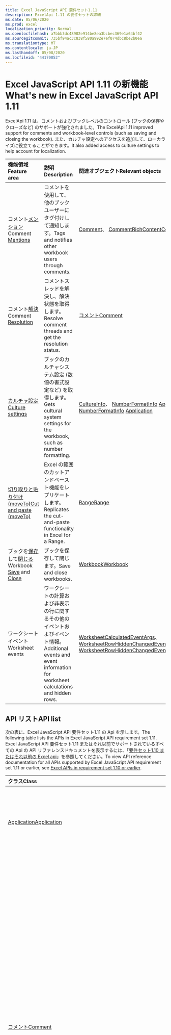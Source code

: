 ```yaml
---
title: Excel JavaScript API 要件セット1.11
description: ExcelApi 1.11 の要件セットの詳細
ms.date: 05/06/2020
ms.prod: excel
localization_priority: Normal
ms.openlocfilehash: a7bbb3dc48902e914be8ea3bcbec369e1a64bf42
ms.sourcegitcommit: 735bf94ac3c838f580a992e7ef074dbc8be2b0ea
ms.translationtype: MT
ms.contentlocale: ja-JP
ms.lasthandoff: 05/08/2020
ms.locfileid: "44170852"
---
```

# <a name="whats-new-in-excel-javascript-api-111"></a><span data-ttu-id="115b6-103">Excel JavaScript API 1.11 の新機能</span><span class="sxs-lookup"><span data-stu-id="115b6-103">What's new in Excel JavaScript API 1.11</span></span>

<span data-ttu-id="115b6-104">ExcelApi 1.11 は、コメントおよびブックレベルのコントロール (ブックの保存やクローズなど) のサポートが強化されました。</span><span class="sxs-lookup"><span data-stu-id="115b6-104">The ExcelApi 1.11 improved support for comments and workbook-level controls (such as saving and closing the workbook).</span></span> <span data-ttu-id="115b6-105">また、カルチャ設定へのアクセスを追加して、ローカライズに役立てることができます。</span><span class="sxs-lookup"><span data-stu-id="115b6-105">It also added access to culture settings to help account for localization.</span></span>

| <span data-ttu-id="115b6-106">機能領域</span><span class="sxs-lookup"><span data-stu-id="115b6-106">Feature area</span></span> | <span data-ttu-id="115b6-107">説明</span><span class="sxs-lookup"><span data-stu-id="115b6-107">Description</span></span> | <span data-ttu-id="115b6-108">関連オブジェクト</span><span class="sxs-lookup"><span data-stu-id="115b6-108">Relevant objects</span></span> |
|:--- |:--- |:--- |
| <span data-ttu-id="115b6-109">コメント[メンション](../../excel/excel-add-ins-comments.md#mentions)</span><span class="sxs-lookup"><span data-stu-id="115b6-109">Comment [Mentions](../../excel/excel-add-ins-comments.md#mentions)</span></span> |<span data-ttu-id="115b6-110">コメントを使用して、他のブックユーザーにタグ付けして通知します。</span><span class="sxs-lookup"><span data-stu-id="115b6-110">Tags and notifies other workbook users through comments.</span></span> | <span data-ttu-id="115b6-111">[Comment](/javascript/api/excel/excel.comment)、 [CommentRichContent](/javascript/api/excel/excel.commentrichcontent)</span><span class="sxs-lookup"><span data-stu-id="115b6-111">[Comment](/javascript/api/excel/excel.comment), [CommentRichContent](/javascript/api/excel/excel.commentrichcontent)</span></span> |
| <span data-ttu-id="115b6-112">コメント[解決](../../excel/excel-add-ins-comments.md#resolve-comment-threads)</span><span class="sxs-lookup"><span data-stu-id="115b6-112">Comment [Resolution](../../excel/excel-add-ins-comments.md#resolve-comment-threads)</span></span> | <span data-ttu-id="115b6-113">コメントスレッドを解決し、解決状態を取得します。</span><span class="sxs-lookup"><span data-stu-id="115b6-113">Resolve comment threads and get the resolution status.</span></span> | [<span data-ttu-id="115b6-114">コメント</span><span class="sxs-lookup"><span data-stu-id="115b6-114">Comment</span></span>](/javascript/api/excel/excel.comment) |
| [<span data-ttu-id="115b6-115">カルチャ設定</span><span class="sxs-lookup"><span data-stu-id="115b6-115">Culture settings</span></span>](../../excel/excel-add-ins-workbooks.md#access-application-culture-settings) | <span data-ttu-id="115b6-116">ブックのカルチャシステム設定 (数値の書式設定など) を取得します。</span><span class="sxs-lookup"><span data-stu-id="115b6-116">Gets cultural system settings for the workbook, such as number formatting.</span></span> | <span data-ttu-id="115b6-117">[CultureInfo](/javascript/api/excel/excel.cultureinfo)、 [NumberFormatInfo](/javascript/api/excel/excel.numberformatinfo) [Application](/javascript/api/excel/excel.application)</span><span class="sxs-lookup"><span data-stu-id="115b6-117">[CultureInfo](/javascript/api/excel/excel.cultureinfo), [NumberFormatInfo](/javascript/api/excel/excel.numberformatinfo) [Application](/javascript/api/excel/excel.application)</span></span> |
| [<span data-ttu-id="115b6-118">切り取りと貼り付け (moveTo)</span><span class="sxs-lookup"><span data-stu-id="115b6-118">Cut and paste (moveTo)</span></span>](../../excel/excel-add-ins-ranges-advanced.md#cut-copy-and-paste) | <span data-ttu-id="115b6-119">Excel の範囲のカットアンドペースト機能をレプリケートします。</span><span class="sxs-lookup"><span data-stu-id="115b6-119">Replicates the cut-and-paste functionality in Excel for a Range.</span></span> | [<span data-ttu-id="115b6-120">Range</span><span class="sxs-lookup"><span data-stu-id="115b6-120">Range</span></span>](/javascript/api/excel/excel.range) |
| <span data-ttu-id="115b6-121">ブックを[保存](../../excel/excel-add-ins-workbooks.md#save-the-workbook)して[閉じる](../../excel/excel-add-ins-workbooks.md#close-the-workbook)</span><span class="sxs-lookup"><span data-stu-id="115b6-121">Workbook [Save](../../excel/excel-add-ins-workbooks.md#save-the-workbook) and [Close](../../excel/excel-add-ins-workbooks.md#close-the-workbook)</span></span> | <span data-ttu-id="115b6-122">ブックを保存して閉じます。</span><span class="sxs-lookup"><span data-stu-id="115b6-122">Save and close workbooks.</span></span> | [<span data-ttu-id="115b6-123">Workbook</span><span class="sxs-lookup"><span data-stu-id="115b6-123">Workbook</span></span>](/javascript/api/excel/excel.workbook) |
| <span data-ttu-id="115b6-124">ワークシートイベント</span><span class="sxs-lookup"><span data-stu-id="115b6-124">Worksheet events</span></span> | <span data-ttu-id="115b6-125">ワークシートの計算および非表示の行に関するその他のイベントおよびイベント情報。</span><span class="sxs-lookup"><span data-stu-id="115b6-125">Additional events and event information for worksheet calculations and hidden rows.</span></span> | <span data-ttu-id="115b6-126">[WorksheetCalculatedEventArgs](/javascript/api/excel/excel.worksheetcalculatedeventargs)、 [WorksheetRowHiddenChangedEventArgs](/javascript/api/excel/excel.worksheetrowhiddenchangedeventargs)</span><span class="sxs-lookup"><span data-stu-id="115b6-126">[WorksheetCalculatedEventArgs](/javascript/api/excel/excel.worksheetcalculatedeventargs), [WorksheetRowHiddenChangedEventArgs](/javascript/api/excel/excel.worksheetrowhiddenchangedeventargs)</span></span> |

## <a name="api-list"></a><span data-ttu-id="115b6-127">API リスト</span><span class="sxs-lookup"><span data-stu-id="115b6-127">API list</span></span>

<span data-ttu-id="115b6-128">次の表に、Excel JavaScript API 要件セット1.11 の Api を示します。</span><span class="sxs-lookup"><span data-stu-id="115b6-128">The following table lists the APIs in Excel JavaScript API requirement set 1.11.</span></span> <span data-ttu-id="115b6-129">Excel JavaScript API 要件セット1.11 またはそれ以前でサポートされているすべての Api の API リファレンスドキュメントを表示するには、「[要件セット1.10 またはそれ以前の Excel api](/javascript/api/excel?view=excel-js-1.11)」を参照してください。</span><span class="sxs-lookup"><span data-stu-id="115b6-129">To view API reference documentation for all APIs supported by Excel JavaScript API requirement set 1.11 or earlier, see [Excel APIs in requirement set 1.10 or earlier](/javascript/api/excel?view=excel-js-1.11).</span></span>

| <span data-ttu-id="115b6-130">クラス</span><span class="sxs-lookup"><span data-stu-id="115b6-130">Class</span></span> | <span data-ttu-id="115b6-131">フィールド</span><span class="sxs-lookup"><span data-stu-id="115b6-131">Fields</span></span> | <span data-ttu-id="115b6-132">説明</span><span class="sxs-lookup"><span data-stu-id="115b6-132">Description</span></span> |
|:---|:---|:---|
|[<span data-ttu-id="115b6-133">Application</span><span class="sxs-lookup"><span data-stu-id="115b6-133">Application</span></span>](/javascript/api/excel/excel.application)|[<span data-ttu-id="115b6-134">cultureInfo</span><span class="sxs-lookup"><span data-stu-id="115b6-134">cultureInfo</span></span>](/javascript/api/excel/excel.application#cultureinfo)|<span data-ttu-id="115b6-135">現在のシステムのカルチャ設定に基づく情報を提供します。</span><span class="sxs-lookup"><span data-stu-id="115b6-135">Provides information based on current system culture settings.</span></span> <span data-ttu-id="115b6-136">これには、カルチャ名、数値形式、およびその他のカルチャに依存する設定が含まれます。</span><span class="sxs-lookup"><span data-stu-id="115b6-136">This includes the culture names, number formatting, and other culturally dependent settings.</span></span>|
||[<span data-ttu-id="115b6-137">decimalSeparator</span><span class="sxs-lookup"><span data-stu-id="115b6-137">decimalSeparator</span></span>](/javascript/api/excel/excel.application#decimalseparator)|<span data-ttu-id="115b6-138">数値の小数点の記号として使用される文字列を取得します。</span><span class="sxs-lookup"><span data-stu-id="115b6-138">Gets the string used as the decimal separator for numeric values.</span></span> <span data-ttu-id="115b6-139">これは、Excel のローカル設定に基づいています。</span><span class="sxs-lookup"><span data-stu-id="115b6-139">This is based on Excel's local settings.</span></span>|
||[<span data-ttu-id="115b6-140">thousandsSeparator</span><span class="sxs-lookup"><span data-stu-id="115b6-140">thousandsSeparator</span></span>](/javascript/api/excel/excel.application#thousandsseparator)|<span data-ttu-id="115b6-141">数値の小数点の左側にある数字のグループを区切るために使用される文字列を取得します。</span><span class="sxs-lookup"><span data-stu-id="115b6-141">Gets the string used to separate groups of digits to the left of the decimal for numeric values.</span></span> <span data-ttu-id="115b6-142">これは、Excel のローカル設定に基づいています。</span><span class="sxs-lookup"><span data-stu-id="115b6-142">This is based on Excel's local settings.</span></span>|
||[<span data-ttu-id="115b6-143">useSystemSeparators</span><span class="sxs-lookup"><span data-stu-id="115b6-143">useSystemSeparators</span></span>](/javascript/api/excel/excel.application#usesystemseparators)|<span data-ttu-id="115b6-144">Excel のシステム区切り記号を有効にするかどうかを指定します。</span><span class="sxs-lookup"><span data-stu-id="115b6-144">Specifies if the system separators of Excel are enabled.</span></span>|
|[<span data-ttu-id="115b6-145">コメント</span><span class="sxs-lookup"><span data-stu-id="115b6-145">Comment</span></span>](/javascript/api/excel/excel.comment)|[<span data-ttu-id="115b6-146">mentions</span><span class="sxs-lookup"><span data-stu-id="115b6-146">mentions</span></span>](/javascript/api/excel/excel.comment#mentions)|<span data-ttu-id="115b6-147">コメントに記載されているエンティティ (ユーザーなど) を取得します。</span><span class="sxs-lookup"><span data-stu-id="115b6-147">Gets the entities (e.g., people) that are mentioned in comments.</span></span>|
||[<span data-ttu-id="115b6-148">richContent</span><span class="sxs-lookup"><span data-stu-id="115b6-148">richContent</span></span>](/javascript/api/excel/excel.comment#richcontent)|<span data-ttu-id="115b6-149">リッチコメントの内容 (コメント内のメンションなど) を取得します。</span><span class="sxs-lookup"><span data-stu-id="115b6-149">Gets the rich comment content (e.g., mentions in comments).</span></span> <span data-ttu-id="115b6-150">この文字列は、エンドユーザーに表示されることを意図したものではありません。</span><span class="sxs-lookup"><span data-stu-id="115b6-150">This string is not meant to be displayed to end-users.</span></span> <span data-ttu-id="115b6-151">アドインでは、リッチコメントコンテンツを解析するためにのみ使用する必要があります。</span><span class="sxs-lookup"><span data-stu-id="115b6-151">Your add-in should only use this to parse rich comment content.</span></span>|
||[<span data-ttu-id="115b6-152">解析</span><span class="sxs-lookup"><span data-stu-id="115b6-152">resolved</span></span>](/javascript/api/excel/excel.comment#resolved)|<span data-ttu-id="115b6-153">コメントスレッドの状態。</span><span class="sxs-lookup"><span data-stu-id="115b6-153">The comment thread status.</span></span> <span data-ttu-id="115b6-154">値 "true" は、コメントスレッドが解決されることを意味します。</span><span class="sxs-lookup"><span data-stu-id="115b6-154">A value of "true" means the comment thread is resolved.</span></span>|
||[<span data-ttu-id="115b6-155">updateMentions (contentWithMentions ション: CommentRichContent)</span><span class="sxs-lookup"><span data-stu-id="115b6-155">updateMentions(contentWithMentions: Excel.CommentRichContent)</span></span>](/javascript/api/excel/excel.comment#updatementions-contentwithmentions-)|<span data-ttu-id="115b6-156">特別に書式設定された文字列とメンションの一覧を使用して、コメントの内容を更新します。</span><span class="sxs-lookup"><span data-stu-id="115b6-156">Updates the comment content with a specially formatted string and a list of mentions.</span></span>|
|[<span data-ttu-id="115b6-157">CommentCollection</span><span class="sxs-lookup"><span data-stu-id="115b6-157">CommentCollection</span></span>](/javascript/api/excel/excel.commentcollection)|[<span data-ttu-id="115b6-158">add (cellAddress: Range \| string, Content: CommentRichContent \| string, contenttype?: Excel)</span><span class="sxs-lookup"><span data-stu-id="115b6-158">add(cellAddress: Range \| string, content: CommentRichContent \| string, contentType?: Excel.ContentType)</span></span>](/javascript/api/excel/excel.commentcollection#add-celladdress--content--contenttype-)|<span data-ttu-id="115b6-159">指定したセルで、指定した内容の新しいコメントを作成します。</span><span class="sxs-lookup"><span data-stu-id="115b6-159">Creates a new comment with the given content on the given cell.</span></span> <span data-ttu-id="115b6-160">指定`InvalidArgument`した範囲が1つのセルより大きい場合は、エラーがスローされます。</span><span class="sxs-lookup"><span data-stu-id="115b6-160">An `InvalidArgument` error is thrown if the provided range is larger than one cell.</span></span>|
|[<span data-ttu-id="115b6-161">コメントについて</span><span class="sxs-lookup"><span data-stu-id="115b6-161">CommentMention</span></span>](/javascript/api/excel/excel.commentmention)|[<span data-ttu-id="115b6-162">email</span><span class="sxs-lookup"><span data-stu-id="115b6-162">email</span></span>](/javascript/api/excel/excel.commentmention#email)|<span data-ttu-id="115b6-163">コメントに記載されているエンティティの電子メールアドレス。</span><span class="sxs-lookup"><span data-stu-id="115b6-163">The email address of the entity that is mentioned in comment.</span></span>|
||[<span data-ttu-id="115b6-164">id</span><span class="sxs-lookup"><span data-stu-id="115b6-164">id</span></span>](/javascript/api/excel/excel.commentmention#id)|<span data-ttu-id="115b6-165">エンティティの id。</span><span class="sxs-lookup"><span data-stu-id="115b6-165">The id of the entity.</span></span> <span data-ttu-id="115b6-166">Id は、のいずれかの id `CommentRichContent.richContent`と一致します。</span><span class="sxs-lookup"><span data-stu-id="115b6-166">The id matches one of the ids in `CommentRichContent.richContent`.</span></span>|
||[<span data-ttu-id="115b6-167">name</span><span class="sxs-lookup"><span data-stu-id="115b6-167">name</span></span>](/javascript/api/excel/excel.commentmention#name)|<span data-ttu-id="115b6-168">Comment で言及されているエンティティの名前。</span><span class="sxs-lookup"><span data-stu-id="115b6-168">The name of the entity that is mentioned in comment.</span></span>|
|[<span data-ttu-id="115b6-169">CommentReply</span><span class="sxs-lookup"><span data-stu-id="115b6-169">CommentReply</span></span>](/javascript/api/excel/excel.commentreply)|[<span data-ttu-id="115b6-170">mentions</span><span class="sxs-lookup"><span data-stu-id="115b6-170">mentions</span></span>](/javascript/api/excel/excel.commentreply#mentions)|<span data-ttu-id="115b6-171">コメントに記載されているエンティティ (ユーザーなど)。</span><span class="sxs-lookup"><span data-stu-id="115b6-171">The entities (e.g., people) that are mentioned in comments.</span></span>|
||[<span data-ttu-id="115b6-172">解析</span><span class="sxs-lookup"><span data-stu-id="115b6-172">resolved</span></span>](/javascript/api/excel/excel.commentreply#resolved)|<span data-ttu-id="115b6-173">コメントの返信状態。</span><span class="sxs-lookup"><span data-stu-id="115b6-173">The comment reply status.</span></span> <span data-ttu-id="115b6-174">値 "true" は、応答が解決された状態であることを意味します。</span><span class="sxs-lookup"><span data-stu-id="115b6-174">A value of "true" means the reply is in the resolved state.</span></span>|
||[<span data-ttu-id="115b6-175">richContent</span><span class="sxs-lookup"><span data-stu-id="115b6-175">richContent</span></span>](/javascript/api/excel/excel.commentreply#richcontent)|<span data-ttu-id="115b6-176">リッチコメントの内容 (コメント内のメンションなど)。</span><span class="sxs-lookup"><span data-stu-id="115b6-176">The rich comment content (e.g., mentions in comments).</span></span> <span data-ttu-id="115b6-177">この文字列は、エンドユーザーに表示されることを意図したものではありません。</span><span class="sxs-lookup"><span data-stu-id="115b6-177">This string is not meant to be displayed to end-users.</span></span> <span data-ttu-id="115b6-178">アドインでは、リッチコメントコンテンツを解析するためにのみ使用する必要があります。</span><span class="sxs-lookup"><span data-stu-id="115b6-178">Your add-in should only use this to parse rich comment content.</span></span>|
||[<span data-ttu-id="115b6-179">updateMentions (contentWithMentions ション: CommentRichContent)</span><span class="sxs-lookup"><span data-stu-id="115b6-179">updateMentions(contentWithMentions: Excel.CommentRichContent)</span></span>](/javascript/api/excel/excel.commentreply#updatementions-contentwithmentions-)|<span data-ttu-id="115b6-180">特別に書式設定された文字列とメンションの一覧を使用して、コメントの内容を更新します。</span><span class="sxs-lookup"><span data-stu-id="115b6-180">Updates the comment content with a specially formatted string and a list of mentions.</span></span>|
|[<span data-ttu-id="115b6-181">CommentReplyCollection</span><span class="sxs-lookup"><span data-stu-id="115b6-181">CommentReplyCollection</span></span>](/javascript/api/excel/excel.commentreplycollection)|[<span data-ttu-id="115b6-182">add (content: CommentRichContent \| String, contenttype?: Excel)</span><span class="sxs-lookup"><span data-stu-id="115b6-182">add(content: CommentRichContent \| string, contentType?: Excel.ContentType)</span></span>](/javascript/api/excel/excel.commentreplycollection#add-content--contenttype-)|<span data-ttu-id="115b6-183">コメントのコメント返信を作成します。</span><span class="sxs-lookup"><span data-stu-id="115b6-183">Creates a comment reply for comment.</span></span>|
|[<span data-ttu-id="115b6-184">CommentRichContent</span><span class="sxs-lookup"><span data-stu-id="115b6-184">CommentRichContent</span></span>](/javascript/api/excel/excel.commentrichcontent)|[<span data-ttu-id="115b6-185">mentions</span><span class="sxs-lookup"><span data-stu-id="115b6-185">mentions</span></span>](/javascript/api/excel/excel.commentrichcontent#mentions)|<span data-ttu-id="115b6-186">コメント内で言及されているすべてのエンティティ (人物など) を含む配列。</span><span class="sxs-lookup"><span data-stu-id="115b6-186">An array containing all the entities (e.g., people) mentioned within the comment.</span></span>|
||[<span data-ttu-id="115b6-187">richContent</span><span class="sxs-lookup"><span data-stu-id="115b6-187">richContent</span></span>](/javascript/api/excel/excel.commentrichcontent#richcontent)|<span data-ttu-id="115b6-188">コメントのリッチコンテンツを指定します (たとえば、メンションを含むコメントコンテンツ、最初に説明したエンティティの id 属性は0、2番目に指定したエンティティの id 属性は1です)。</span><span class="sxs-lookup"><span data-stu-id="115b6-188">Specifies the rich content of the comment (e.g., comment content with mentions, the first mentioned entity has an id attribute of 0, and the second mentioned entity has an id attribute of 1.</span></span>|
|[<span data-ttu-id="115b6-189">CultureInfo</span><span class="sxs-lookup"><span data-stu-id="115b6-189">CultureInfo</span></span>](/javascript/api/excel/excel.cultureinfo)|[<span data-ttu-id="115b6-190">name</span><span class="sxs-lookup"><span data-stu-id="115b6-190">name</span></span>](/javascript/api/excel/excel.cultureinfo#name)|<span data-ttu-id="115b6-191">カルチャ名を languagecode2-country/regioncode2 の形式で取得します (例: "zh-cn-cn" または "en-us")。</span><span class="sxs-lookup"><span data-stu-id="115b6-191">Gets the culture name in the format languagecode2-country/regioncode2 (e.g., "zh-cn" or "en-us").</span></span> <span data-ttu-id="115b6-192">これは、現在のシステム設定に基づいています。</span><span class="sxs-lookup"><span data-stu-id="115b6-192">This is based on current system settings.</span></span>|
||[<span data-ttu-id="115b6-193">numberFormat</span><span class="sxs-lookup"><span data-stu-id="115b6-193">numberFormat</span></span>](/javascript/api/excel/excel.cultureinfo#numberformat)|<span data-ttu-id="115b6-194">数字を表示するためのカルチャに適した形式を定義します。</span><span class="sxs-lookup"><span data-stu-id="115b6-194">Defines the culturally appropriate format of displaying numbers.</span></span> <span data-ttu-id="115b6-195">これは、現在のシステムのカルチャ設定に基づいています。</span><span class="sxs-lookup"><span data-stu-id="115b6-195">This is based on current system culture settings.</span></span>|
|[<span data-ttu-id="115b6-196">NumberFormatInfo</span><span class="sxs-lookup"><span data-stu-id="115b6-196">NumberFormatInfo</span></span>](/javascript/api/excel/excel.numberformatinfo)|[<span data-ttu-id="115b6-197">numberDecimalSeparator</span><span class="sxs-lookup"><span data-stu-id="115b6-197">numberDecimalSeparator</span></span>](/javascript/api/excel/excel.numberformatinfo#numberdecimalseparator)|<span data-ttu-id="115b6-198">数値の小数点の記号として使用される文字列を取得します。</span><span class="sxs-lookup"><span data-stu-id="115b6-198">Gets the string used as the decimal separator for numeric values.</span></span> <span data-ttu-id="115b6-199">これは、現在のシステム設定に基づいています。</span><span class="sxs-lookup"><span data-stu-id="115b6-199">This is based on current system settings.</span></span>|
||[<span data-ttu-id="115b6-200">番号 Groupseparator</span><span class="sxs-lookup"><span data-stu-id="115b6-200">numberGroupSeparator</span></span>](/javascript/api/excel/excel.numberformatinfo#numbergroupseparator)|<span data-ttu-id="115b6-201">数値の小数点の左側にある数字のグループを区切るために使用される文字列を取得します。</span><span class="sxs-lookup"><span data-stu-id="115b6-201">Gets the string used to separate groups of digits to the left of the decimal for numeric values.</span></span> <span data-ttu-id="115b6-202">これは、現在のシステム設定に基づいています。</span><span class="sxs-lookup"><span data-stu-id="115b6-202">This is based on current system settings.</span></span>|
|[<span data-ttu-id="115b6-203">Range</span><span class="sxs-lookup"><span data-stu-id="115b6-203">Range</span></span>](/javascript/api/excel/excel.range)|[<span data-ttu-id="115b6-204">moveTo (destinationRange: Range \| string)</span><span class="sxs-lookup"><span data-stu-id="115b6-204">moveTo(destinationRange: Range \| string)</span></span>](/javascript/api/excel/excel.range#moveto-destinationrange-)|<span data-ttu-id="115b6-205">セルの値、書式設定、および数式を現在の範囲から移動先の範囲に移動し、そのセルの古い情報を置き換えます。</span><span class="sxs-lookup"><span data-stu-id="115b6-205">Moves cell values, formatting, and formulas from current range to the destination range, replacing the old information in those cells.</span></span>|
|[<span data-ttu-id="115b6-206">範囲の形式</span><span class="sxs-lookup"><span data-stu-id="115b6-206">RangeFormat</span></span>](/javascript/api/excel/excel.rangeformat)|[<span data-ttu-id="115b6-207">adjustIndent (金額: 数値)</span><span class="sxs-lookup"><span data-stu-id="115b6-207">adjustIndent(amount: number)</span></span>](/javascript/api/excel/excel.rangeformat#adjustindent-amount-)|<span data-ttu-id="115b6-208">範囲の書式のインデントを調整します。</span><span class="sxs-lookup"><span data-stu-id="115b6-208">Adjusts the indentation of the range formatting.</span></span> <span data-ttu-id="115b6-209">[インデント] の値の範囲は 0 ~ 250 で、文字単位です。</span><span class="sxs-lookup"><span data-stu-id="115b6-209">The indent value ranges from 0 to 250 and is measured in characters.</span></span>|
|[<span data-ttu-id="115b6-210">ブック</span><span class="sxs-lookup"><span data-stu-id="115b6-210">Workbook</span></span>](/javascript/api/excel/excel.workbook)|[<span data-ttu-id="115b6-211">close(closeBehavior?: Excel.CloseBehavior)</span><span class="sxs-lookup"><span data-stu-id="115b6-211">close(closeBehavior?: Excel.CloseBehavior)</span></span>](/javascript/api/excel/excel.workbook#close-closebehavior-)|<span data-ttu-id="115b6-212">現在のブックを閉じます。</span><span class="sxs-lookup"><span data-stu-id="115b6-212">Close current workbook.</span></span>|
||[<span data-ttu-id="115b6-213">save(saveBehavior?: Excel.SaveBehavior)</span><span class="sxs-lookup"><span data-stu-id="115b6-213">save(saveBehavior?: Excel.SaveBehavior)</span></span>](/javascript/api/excel/excel.workbook#save-savebehavior-)|<span data-ttu-id="115b6-214">現在のブックを保存します。</span><span class="sxs-lookup"><span data-stu-id="115b6-214">Save current workbook.</span></span>|
|[<span data-ttu-id="115b6-215">ワークシート</span><span class="sxs-lookup"><span data-stu-id="115b6-215">Worksheet</span></span>](/javascript/api/excel/excel.worksheet)|[<span data-ttu-id="115b6-216">onRowHiddenChanged</span><span class="sxs-lookup"><span data-stu-id="115b6-216">onRowHiddenChanged</span></span>](/javascript/api/excel/excel.worksheet#onrowhiddenchanged)|<span data-ttu-id="115b6-217">特定のワークシートで、1つまたは複数の行の非表示の状態が変更されたときに発生します。</span><span class="sxs-lookup"><span data-stu-id="115b6-217">Occurs when the hidden state of one or more rows has changed on a specific worksheet.</span></span>|
|[<span data-ttu-id="115b6-218">WorksheetCalculatedEventArgs</span><span class="sxs-lookup"><span data-stu-id="115b6-218">WorksheetCalculatedEventArgs</span></span>](/javascript/api/excel/excel.worksheetcalculatedeventargs)|[<span data-ttu-id="115b6-219">address</span><span class="sxs-lookup"><span data-stu-id="115b6-219">address</span></span>](/javascript/api/excel/excel.worksheetcalculatedeventargs#address)|<span data-ttu-id="115b6-220">計算を完了した範囲のアドレス。</span><span class="sxs-lookup"><span data-stu-id="115b6-220">The address of the range that completed calculation.</span></span>|
|[<span data-ttu-id="115b6-221">WorksheetCollection</span><span class="sxs-lookup"><span data-stu-id="115b6-221">WorksheetCollection</span></span>](/javascript/api/excel/excel.worksheetcollection)|[<span data-ttu-id="115b6-222">onRowHiddenChanged</span><span class="sxs-lookup"><span data-stu-id="115b6-222">onRowHiddenChanged</span></span>](/javascript/api/excel/excel.worksheetcollection#onrowhiddenchanged)|<span data-ttu-id="115b6-223">特定のワークシートで、1つまたは複数の行の非表示の状態が変更されたときに発生します。</span><span class="sxs-lookup"><span data-stu-id="115b6-223">Occurs when the hidden state of one or more rows has changed on a specific worksheet.</span></span>|
|[<span data-ttu-id="115b6-224">WorksheetRowHiddenChangedEventArgs</span><span class="sxs-lookup"><span data-stu-id="115b6-224">WorksheetRowHiddenChangedEventArgs</span></span>](/javascript/api/excel/excel.worksheetrowhiddenchangedeventargs)|[<span data-ttu-id="115b6-225">address</span><span class="sxs-lookup"><span data-stu-id="115b6-225">address</span></span>](/javascript/api/excel/excel.worksheetrowhiddenchangedeventargs#address)|<span data-ttu-id="115b6-226">特定のワークシートで変更されたエリアを表す範囲のアドレスを取得します。</span><span class="sxs-lookup"><span data-stu-id="115b6-226">Gets the range address that represents the changed area of a specific worksheet.</span></span>|
||[<span data-ttu-id="115b6-227">changeType</span><span class="sxs-lookup"><span data-stu-id="115b6-227">changeType</span></span>](/javascript/api/excel/excel.worksheetrowhiddenchangedeventargs#changetype)|<span data-ttu-id="115b6-228">イベントがトリガーされた方法を表す変更の種類を取得します。</span><span class="sxs-lookup"><span data-stu-id="115b6-228">Gets the type of change that represents how the event was triggered.</span></span> <span data-ttu-id="115b6-229">詳細は「`Excel.RowHiddenChangeType`」をご覧ください。</span><span class="sxs-lookup"><span data-stu-id="115b6-229">See `Excel.RowHiddenChangeType` for details.</span></span>|
||[<span data-ttu-id="115b6-230">source</span><span class="sxs-lookup"><span data-stu-id="115b6-230">source</span></span>](/javascript/api/excel/excel.worksheetrowhiddenchangedeventargs#source)|<span data-ttu-id="115b6-231">イベントのソースを取得します。</span><span class="sxs-lookup"><span data-stu-id="115b6-231">Gets the source of the event.</span></span> <span data-ttu-id="115b6-232">詳細については、Excel.EventSource をご覧ください。</span><span class="sxs-lookup"><span data-stu-id="115b6-232">See Excel.EventSource for details.</span></span>|
||[<span data-ttu-id="115b6-233">type</span><span class="sxs-lookup"><span data-stu-id="115b6-233">type</span></span>](/javascript/api/excel/excel.worksheetrowhiddenchangedeventargs#type)|<span data-ttu-id="115b6-234">イベントの種類を取得します。</span><span class="sxs-lookup"><span data-stu-id="115b6-234">Gets the type of the event.</span></span> <span data-ttu-id="115b6-235">詳細については、Excel.EventType をご覧ください。</span><span class="sxs-lookup"><span data-stu-id="115b6-235">See Excel.EventType for details.</span></span>|
||[<span data-ttu-id="115b6-236">worksheetId</span><span class="sxs-lookup"><span data-stu-id="115b6-236">worksheetId</span></span>](/javascript/api/excel/excel.worksheetrowhiddenchangedeventargs#worksheetid)|<span data-ttu-id="115b6-237">データが変更されたワークシートの ID を取得します。</span><span class="sxs-lookup"><span data-stu-id="115b6-237">Gets the id of the worksheet in which the data changed.</span></span>|

## <a name="see-also"></a><span data-ttu-id="115b6-238">関連項目</span><span class="sxs-lookup"><span data-stu-id="115b6-238">See also</span></span>

- [<span data-ttu-id="115b6-239">Excel JavaScript API リファレンス ドキュメント</span><span class="sxs-lookup"><span data-stu-id="115b6-239">Excel JavaScript API Reference Documentation</span></span>](/javascript/api/excel?view=excel-js-1.11)
- [<span data-ttu-id="115b6-240">Excel JavaScript API の要件セット</span><span class="sxs-lookup"><span data-stu-id="115b6-240">Excel JavaScript API requirement sets</span></span>](./excel-api-requirement-sets.md)
